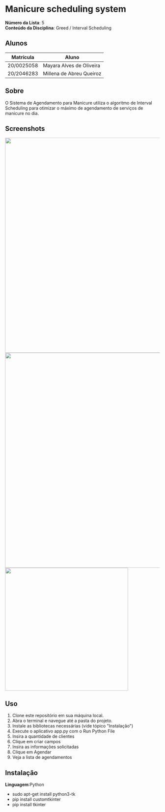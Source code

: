 # Manicure scheduling system

**Número da Lista**: 5<br>
**Conteúdo da Disciplina**: Greed / Interval Scheduling <br>

## Alunos
|Matrícula | Aluno |
| -- | -- |
|20/0025058| Mayara Alves de Oliveira
|20/2046283| Millena de Abreu Queiroz

## Sobre 
O Sistema de Agendamento para Manicure utiliza o algoritmo de Interval Scheduling para otimizar o máximo de agendamento de serviços de manicure no dia.

## Screenshots

<img src=https://github.com/projeto-de-algoritmos/Greed_Manicure_scheduling_system/assets/60625345/28e5a0dc-1b5f-4db7-ba44-54dcc6861e40 width="700">
<img src=https://github.com/projeto-de-algoritmos/Greed_Manicure_scheduling_system/assets/60625345/29fd73a4-e432-4814-b56e-4d049560f74a width="700">
<img src=https://github.com/projeto-de-algoritmos/Greed_Manicure_scheduling_system/assets/60625345/60b414d4-9a91-4910-a293-0c1588c4bd81 width="400">

## Uso 
1. Clone este repositório em sua máquina local.
2. Abra o terminal e navegue até a pasta do projeto.
3. Instale as bibliotecas necessárias (vide tópico "Instalação")
4. Execute o aplicativo app.py com o Run Python File
5. Insira a quantidade de clientes
6. Clique em criar campos
7. Insira as informações solicitadas
8. Clique em Agendar
9. Veja a lista de agendamentos
 
## Instalação 
**Linguagem**:Python <br>
- sudo apt-get install python3-tk
- pip install customtkinter
- pip install tkinter





